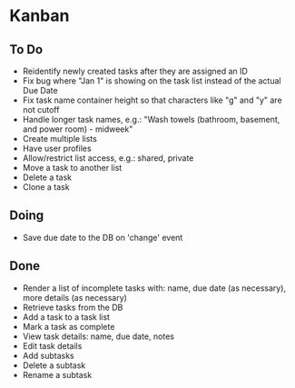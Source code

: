 # Kanban

## To Do
- Reidentify newly created tasks after they are assigned an ID
- Fix bug where "Jan 1" is showing on the task list instead of the actual Due Date
- Fix task name container height so that characters like "g" and "y" are not cutoff
- Handle longer task names, e.g.: "Wash towels (bathroom, basement, and power room) - midweek"
- Create multiple lists
- Have user profiles
- Allow/restrict list access, e.g.: shared, private
- Move a task to another list
- Delete a task
- Clone a task

## Doing
- Save due date to the DB on 'change' event

## Done
- Render a list of incomplete tasks with: name, due date (as necessary), more details (as necessary)
- Retrieve tasks from the DB
- Add a task to a task list
- Mark a task as complete
- View task details: name, due date, notes
- Edit task details
- Add subtasks
- Delete a subtask
- Rename a subtask

